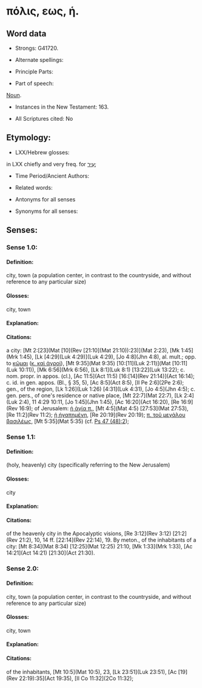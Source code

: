 # πόλις, εως, ἡ.

<!-- Status: S2=NeedsReview -->
<!-- Lexica used for edits: BDAG, LN, FFM, A-S -->

## Word data

* Strongs: G41720.

* Alternate spellings:



* Principle Parts: 


* Part of speech: 

[Noun](http://ugg.readthedocs.io/en/latest/noun.html).

* Instances in the New Testament: 163.

* All Scriptures cited: No

## Etymology: 


* LXX/Hebrew glosses: 

in LXX chiefly and very freq. for [עִיר](//en-uhl/H5892);

* Time Period/Ancient Authors: 


* Related words: 

* Antonyms for all senses

* Synonyms for all senses: 


## Senses: 


### Sense  1.0: 

#### Definition: 

city, town (a population center, in contrast to the countryside, and without reference to any particular size)

#### Glosses: 

city, town

#### Explanation: 


#### Citations: 

a city: [Mt 2:[23](Mat [10](Rev [21:10](Mat 21:10)):23)](Mat 2:23), [Mk 1:45](Mrk 1:45), [Lk [4:29](Luk 4:29)](Luk 4:29), [Jo 4:8](Jhn 4:8), al. mult.; opp. to [κῶμαι]() ([κ. καὶ ἀγροί]()), [Mt 9:35](Mat 9:35) [10:[11](Luk 2:11)](Mat [10:11](Luk 10:11)), [Mk 6:56](Mrk 6:56), [Lk 8:1](Luk 8:1) [13:22](Luk 13:22); c. nom. propr. in appos. (cl.), [Ac 11:5](Act 11:5) [16:[14](Rev 21:14)](Act 16:14); c. id. in gen. appos. (Bl., § 35, 5), [Ac 8:5](Act 8:5), [II Pe 2:6](2Pe 2:6); gen., of the region, [Lk 1:26](Luk 1:26) [4:31](Luk 4:31), [Jo 4:5](Jhn 4:5);  c. gen. pers., of one's residence or native place, [Mt 22:7](Mat 22:7), [Lk 2:4](Luk 2:4), 11 4:29 10:11, [Jo 1:45](Jhn 1:45), [Ac 16:20](Act 16:20), [Re 16:9](Rev 16:9); of Jerusalem: [ἡ ἁγία π.](), [Mt 4:5](Mat 4:5) [27:53](Mat 27:53), [Re 11:2](Rev 11:2); [ἡ ἠγαπημένη](), [Re 20:19](Rev 20:19); [π. τοῦ μεγάλου βασιλέως](), [Mt 5:35](Mat 5:35) (cf. [Ps 47 (48):2](LXX:Ps.47.2)); 


### Sense  1.1: 

#### Definition: 

(holy, heavenly) city (specifically referring to the New Jerusalem)

#### Glosses: 

city

#### Explanation: 


#### Citations:

of the heavenly city in the Apocalyptic visions, [Re 3:12](Rev 3:12) [21:2](Rev 21:2), 10, 14 ff. [22:14](Rev 22:14), 19. By meton., of the inhabitants of a city: [Mt 8:34](Mat 8:34) [12:25](Mat 12:25) 21:10, [Mk 1:33](Mrk 1:33), [Ac 14:21](Act 14:21) [21:30](Act 21:30).


### Sense  2.0: 

#### Definition: 

city, town (a population center, in contrast to the countryside, and without reference to any particular size)

#### Glosses: 

city, town

#### Explanation: 


#### Citations:

of the inhabitants, [Mt 10:5](Mat 10:5), 23, [Lk 23:51](Luk 23:51), [Ac [19](Rev 22:19):35](Act 19:35), [II Co 11:32](2Co 11:32);